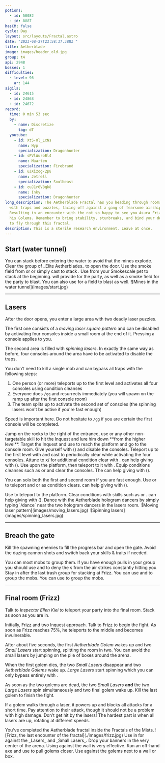 ```yaml
---
potions:
  - id: 50082
  - id: 8887
hasCM: false
cycle: Day
layout: src/layouts/Fractal.astro
date: "2023-08-27T23:58:37.388Z "
title: Aetherblade
image: images/header_old.jpg
group: t4
api: 2948
bosses: 1
difficulties:
  - level: 96
    ar: 144
sigils:
  - id: 24615
  - id: 24868
  - id: 24672
record:
  time: 0 min 53 sec
  by:
    - name: Discretize
      tag: dT
  youtube:
    - id: XtS-Ol_LxNs
      name: Hyp
      specialization: Dragonhunter
    - id: sPVlWuroBl4
      name: Maarten
      specialization: Firebrand
    - id: uJXizog-2p8
      name: Jetrell
      specialization: Soulbeast
    - id: cuJ1r6V8qk8
      name: Inky
      specialization: Dragonhunter
long_description: The Aetherblade Fractal has you heading through rooms filled
  with traps and puzzles, facing off against a gang of fearsome airship pirates.
  Resulting in an encounter with the not so happy to see you Asura Frizz, and
  his Golems. Remember to bring stability, stunbreaks, and bind your dodge key
  to fly through this fractal.
description: This is a sterile research environment. Leave at once.
---
```


## Start (water tunnel) <Item id="50082" disableText/>

<Grid>
<GridItem sm="8">
You can stack <Effect name="Stealth"/> before entering the water to avoid that the mines explode. Clear the group of _Elite Aetherblades_ to open the door.

<Tabs>
<Tab specialization="Thief">
Use the smoke field from <Skill id="13113"/> or <Skill name="Smoke Screen" profession="Thief"/> or simply cast <Skill id="13117"/> to stack <Effect name="Stealth"/>.
</Tab>

<Tab specialization="Ranger">
Use <Skill id="31568"/> from your Smokescale pet to stack <Effect name="Stealth"/> at the beginning.
</Tab>

<Tab specialization="Engineer">
<Skill id="30815"/> will provide <Effect name="Stealth"/> for the party, as well as a smoke field for the party to blast. You can also use <Skill id="5824"/> for a field to blast as well.
</Tab>
</Tabs>
</GridItem>

<GridItem sm="4">
![Mines in the water tunnel](images/start.jpg)
</GridItem>
</Grid> 

---

## Lasers <Item id="50082" disableText/>

<Grid>
<GridItem sm="9">

After the door opens, you enter a large area with two deadly laser puzzles.

The first one consists of a _moving laser square pattern_ and can be disabled by activating four consoles inside a small room at the end of it. Pressing a console applies <Condition name="Immobile"/> to you.

The second area is filled with _spinning lasers_. In exactly the same way as before, four consoles around the area have to be activated to disable the traps.

You don't need to kill a single mob and can bypass all traps with the following steps:

1.  One person (or more) teleports up to the first level and activates all four consoles using condition cleanses
2.  Everyone does `/gg` and resurrects immediately (you will spawn on the ramp up after the first console room)
3.  The team splits up to activate the second set of consoles (the spinning lasers won't be active if you're fast enough)

Speed is important here. Do not hesitate to `/gg` if you are certain the first console will be completed.

<Tabs>

<Tab specialization="Revenant">
<ProfessionVideo title="First puzzle skip" profession="Revenant" src="rePLyrDp3Pc"/>
Jump on the rocks to the right of the entrance, use <Skill name="Shackling Wave"/> or any other non-targetable skill to hit the Inquest and lure him down **from the higher level**. Target the Inquest and use <Skill name="Phase Traversal"/> to reach the platform and go to the console room. Give yourself <Boon name="Resistance"/> with <Skill name="Pain Absorption"/> (<Skill name="Legendary Demon Stance" disableText/>) and disable the consoles.
</Tab>

<Tab specialization="Elementalist">
<ProfessionVideo title="First puzzle skip" profession="Elementalist" src="OjUvCp2h_04" timestamp="45"/>
Teleport up to the first level with <Skill id="5536"/> and cast <Skill id="5507"/> to periodically clear <Condition name="Immobile"/> while activating the four consoles. Attune to x/<Skill id="5493" disableText/> for additional condition clear with <Skill id="5551"/>. <Specialization name="Revenant"/> can help giving <Boon name="Resistance"/> with <Skill name="Pain Absorption"/> (<Skill name="Legendary Demon Stance" disableText/>).
</Tab>

<Tab specialization="Guardian"> 
<ProfessionVideo title="First puzzle skip" profession="Guardian" src="MmJTsOhdQeo" timestamp="460"/>
Use <Skill name="Sword of Justice"/> upon the platform, then teleport to it with <Skill name="Merciful Intervention"/>. Equip conditions cleanses such as <Skill id="45460"/> or <Skill id="9187"/> and clear the consoles. The<Specialization name="Revenant"/> can help giving <Boon name="Resistance"/> with <Skill name="Pain Absorption"/> (<Skill name="Legendary Demon Stance" disableText/>).
</Tab>

<Tab specialization="Thief">
<ProfessionVideo title="First puzzle skip" profession="Thief" src="Alpgs_GaZV0" />

You can solo both the first and second room if you are fast enough. Use <Skill id="13002"/> or <Skill id="13025"/> to teleport and <Trait id="1964"/> or <Skill id="13062"/> as condition clears. <Specialization name="Revenant"/> can help giving <Boon name="Resistance"/> with <Skill name="Pain Absorption"/> (<Skill name="Legendary Demon Stance" disableText/>).
</Tab>

<Tab specialization="Necromancer">
Use <Skill id="10543"/> to teleport to the platform. Clear conditions with skills such as <Skill id="10685"/> or <Skill id="10609"/>. <Specialization name="Revenant"/> can help giving <Boon name="Resistance"/> with <Skill name="Pain Absorption"/> (<Skill name="Legendary Demon Stance" disableText/>).
</Tab>
</Tabs>
<Achievement title="Holo-Hornpipe">
Dance with the Aetherblade hologram dancers by simply typing `/dance` near the two hologram dancers in the lasers room.
</Achievement>
</GridItem>

<GridItem sm="3">
![Moving laser pattern](images/moving_lasers.jpg)
![Spinning lasers](images/spinning_lasers.jpg)
<GifPlayer sourceId="aetherblade-consoles" caption="Use Condition cleanses to activate all consoles solo"/>

</GridItem>
</Grid>

---

## Breach the gate <Item id="50082" disableText/>

Kill the spawning enemies to fill the progress bar and open the gate. Avoid the dazing cannon shots and switch back your skills & traits if needed.

<Tabs>
<Tab specialization="Revenant">
You can <Skill name="Call to Anguish"/> most mobs to group them. If you have enough pulls in your group you should use <Skill name="Legendary Dwarf Stance"/> and <Skill name="Inspiring Reinforcement"/> to deny the <Control name="Daze"/>s from the air strikes constantly hitting you.
</Tab>

<Tab specialization="Elementalist">
Stay in <Skill id="5492"/> after the last trash group for <Boon name="Might"/> stacking at Frizz.
</Tab>

<Tab specialization="Guardian">
You can use <Skill name="Binding Blade"/> and <Skill name="Chapter 3: Heated Rebuke"/> to group the mobs.
</Tab>

<Tab specialization="Necromancer">
You can use <Skill name="spectral grasp"/> to group the mobs.
</Tab>
</Tabs>

---

## Final room (Frizz) <Item id="8887" disableText size="large"/><Item id="24672" disableText size="large" />

<Grid>
<GridItem>

Talk to _Inspector Ellen Kiel_ to teleport your party into the final room. Stack <Boon name="Might"/> as soon as you are in.

Initially, Frizz and two Inquest approach. Talk to Frizz to begin the fight. As soon as Frizz reaches 75%, he teleports to the middle and becomes invulnerable.

After about five seconds, the first _Aetherblade Golem_ wakes up and two _Small Lasers_ start spinning, splitting the room in two. You can avoid the small lasers by jumping on the pile of boxes around the arena.

When the first golem dies, the two _Small Lasers_ disappear and two _Aetherblade Golems_ wake up. _Large Lasers_ start spinning which you can only bypass entirely with <Effect name="Invulnerability"/>.

As soon as the two golems are dead, the two _Small Lasers_ **and** the two _Large Lasers_ spin simultaneously and two final golem wake up. Kill the last golem to finish the fight.

If a golem walks through a laser, it powers up and blocks all attacks for a short time. Pay attention to their <Control name="Pull"/> attack, though it should not be a problem with high damage.
<Achievement title="Still Faster Than Light">
Don't get hit by the lasers! The hardest part is when all lasers are up, rotating at different speeds.
</Achievement>

<Achievement title="Aetherblade Retreat Stabilizer">
You've completed the Aetherblade fractal inside the Fractals of the Mists.
</Achievement>
</GridItem>

<GridItem>
![Frizz, the last encounter of the fractal](./images/frizz.jpg)

<GifPlayer sourceId="aetherblade-jump-lazer" caption="Avoid the small lasers by jumping on boxes" />

<Tabs>
<Tab specialization="Revenant">
Use <Skill name="Inspiring Reinforcement"/> in <Skill name="Legendary Dwarf Stance" disableText/> for <Boon name="Stability"/> against the _Lasers_ and _Small Lasers_.
</Tab>

<Tab specialization="Warrior">
Drop your banners in the very center of the arena. Using <Skill name="whirlwind attack"/> against the wall is very effective.
</Tab>

<Tab specialization="Ranger">
Run an off-hand axe and use <Skill id="12638"/> to pull golems closer.
</Tab>

<Tab specialization="Elementalist">
Use <Skill id="5697"/> against the golems next to a wall or box.
</Tab>
</Tabs>

<GifPlayer sourceId="aetherblade-stability-wall" caption="Trick: use Stability to walk through a wall" />

</GridItem>
</Grid>

